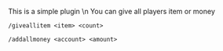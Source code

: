 This is a simple plugin \n
You can give all players item or money

```Commands:
/giveallitem <item> <count>

/addallmoney <account> <amount>
```
